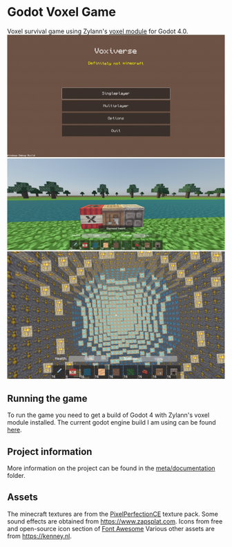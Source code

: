 # Godot Voxel Game

Voxel survival game using Zylann's [voxel module](https://github.com/Zylann/godot_voxel) for Godot 4.0.
![Screenshot 0](./meta/screenshots/2022-9-26_19.35.48.png)
![Screenshot 1](./meta/screenshots/2022-07-22-screenshot-1.png)
![Screenshot 2](./meta/screenshots/2022-07-22-screenshot.png)

## Running the game
To run the game you need to get a build of Godot 4 with Zylann's voxel module installed.
The current godot engine build I am using can be found [here](https://github.com/Zylann/godot_voxel/actions/runs/3028543632).

## Project information
More information on the project can be found in the [meta/documentation](./meta/documentation/) folder.

## Assets
The minecraft textures are from the [PixelPerfectionCE](https://github.com/Athemis/PixelPerfectionCE/tree/master) texture pack.
Some sound effects are obtained from https://www.zapsplat.com.
Icons from free and open-source icon section of [Font Awesome](https://fontawesome.com/)
Various other assets are from https://kenney.nl.
